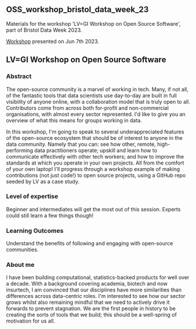 ## OSS_workshop_bristol_data_week_23

Materials for the workshop 'LV=GI Workshop on Open Source Software', part of Bristol Data Week 2023.

[Workshop](https://www.eventbrite.co.uk/e/lvgi-workshop-on-open-source-software-in-person-tickets-594595831137) presented on Jun 7th 2023.

## LV=GI Workshop on Open Source Software

### Abstract

The open-source community is a marvel of working in tech. Many, if not all, of the fantastic tools that data scientists use
day-to-day are built in full visibility of anyone online, with a collaboration model that is truly open to all. Contributors
come from across both for-profit and non-commercial organisations, with almost every sector represented. I'd like to give you
an overview of what this means for groups working in data.

In this workshop, I'm going to speak to several underappreciated features of the open-source ecosystem that should be of interest
to anyone in the data community. Namely that you can: see how other, remote, high-performing data practitioners operate; upskill
and learn how to communicate effectively with other tech workers; and how to improve the standards at which you operate in your
own projects. All from the comfort of your own laptop! I'll progress through a workshop example of making contributions (not just code!)
to open source projects, using a GitHub repo seeded by LV as a case study.

### Level of expertise

Beginner and intermediates will get the most out of this session. Experts could still learn a few things though!

### Learning Outcomes

Understand the benefits of following and engaging with open-source communities.

### About me

I have been building computational, statistics-backed products for well over a decade. With a background covering academia, biotech and now 
insurtech, I am convinced that our disciplines have more similarities than differences across data-centric roles. I'm interested to see how 
our sector grows whilst also remaining mindful that we need to actively drive it forwards to prevent stagnation. We are the first people in
history to be creating the sorts of tools that we build; this should be a well-spring of motivation for us all.


